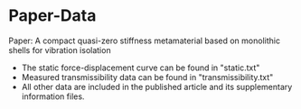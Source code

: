 # Paper-Data
Paper: A compact quasi-zero stiffness metamaterial based on monolithic shells for vibration isolation

- The static force-displacement curve can be found in "static.txt"
- Measured transmissibility data can be found in "transmissibility.txt"
- All other data are included in the published article and its supplementary information files.

